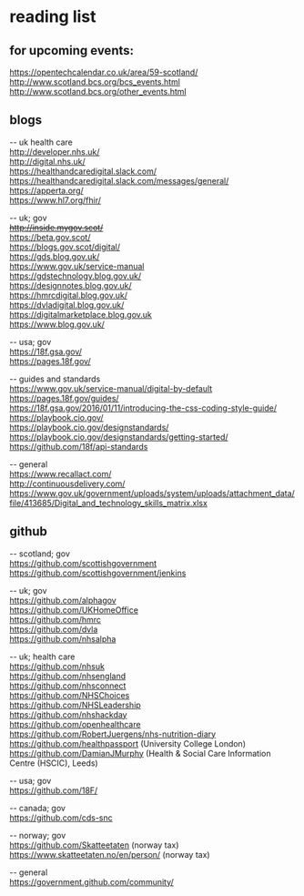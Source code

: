# reading list


## for upcoming events:

https://opentechcalendar.co.uk/area/59-scotland/  
http://www.scotland.bcs.org/bcs_events.html  
http://www.scotland.bcs.org/other_events.html

## blogs

-- uk health care  
http://developer.nhs.uk/  
http://digital.nhs.uk/  
https://healthandcaredigital.slack.com/  
https://healthandcaredigital.slack.com/messages/general/  
https://apperta.org/  
https://www.hl7.org/fhir/

-- uk; gov  
<del>http://inside.mygov.scot/</del>  
https://beta.gov.scot/  
https://blogs.gov.scot/digital/  
https://gds.blog.gov.uk/  
https://www.gov.uk/service-manual  
https://gdstechnology.blog.gov.uk/  
https://designnotes.blog.gov.uk/  
https://hmrcdigital.blog.gov.uk/  
https://dvladigital.blog.gov.uk/  
https://digitalmarketplace.blog.gov.uk  
https://www.blog.gov.uk/

-- usa; gov  
https://18f.gsa.gov/  
https://pages.18f.gov/

-- guides and standards  
https://www.gov.uk/service-manual/digital-by-default  
https://pages.18f.gov/guides/  
https://18f.gsa.gov/2016/01/11/introducing-the-css-coding-style-guide/  
https://playbook.cio.gov/  
https://playbook.cio.gov/designstandards/  
https://playbook.cio.gov/designstandards/getting-started/  
https://github.com/18f/api-standards

-- general  
https://www.recallact.com/  
http://continuousdelivery.com/  
https://www.gov.uk/government/uploads/system/uploads/attachment_data/file/413685/Digital_and_technology_skills_matrix.xlsx


## github

-- scotland; gov  
https://github.com/scottishgovernment  
https://github.com/scottishgovernment/jenkins 

-- uk; gov  
https://github.com/alphagov  
https://github.com/UKHomeOffice  
https://github.com/hmrc  
https://github.com/dvla  
https://github.com/nhsalpha

-- uk; health care  
https://github.com/nhsuk  
https://github.com/nhsengland  
https://github.com/nhsconnect  
https://github.com/NHSChoices  
https://github.com/NHSLeadership  
https://github.com/nhshackday  
https://github.com/openhealthcare  
https://github.com/RobertJuergens/nhs-nutrition-diary  
https://github.com/healthpassport (University College London)  
https://github.com/DamianJMurphy (Health & Social Care Information Centre (HSCIC), Leeds)

-- usa; gov  
https://github.com/18F/

-- canada; gov  
https://github.com/cds-snc

-- norway; gov  
https://github.com/Skatteetaten (norway tax)  
https://www.skatteetaten.no/en/person/ (norway tax)

-- general  
https://government.github.com/community/
